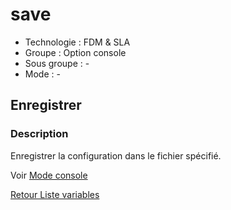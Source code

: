 # save

* Technologie : FDM & SLA
* Groupe : Option console
* Sous groupe : -
* Mode : -

## Enregistrer

### Description

Enregistrer la configuration dans le fichier spécifié.

Voir [Mode console](../console/mode_console.md#options-de-transformation)

[Retour Liste variables](variable_list.md)
